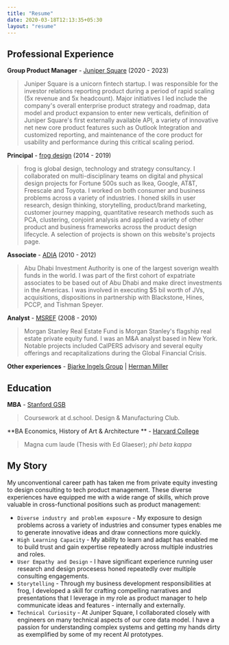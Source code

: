 ```yaml
---
title: "Resume"
date: 2020-03-18T12:13:35+05:30
layout: "resume"
---
```


## Professional Experience

**Group Product Manager** - [Juniper Square](https://www.junipersquare.com/) (2020 - 2023)

> Juniper Square is a unicorn fintech startup. I was responsible for the investor relations reporting product during a period of rapid scaling (5x revenue and 5x headcount). Major initiatives I led include the company's overall enterprise product strategy and roadmap, data model and product expansion to enter new verticals, definition of Juniper Square's first externally available API, a variety of innovative net new core product features such as Outlook Integration and customized reporting, and maintenance of the core product for usability and performance during this critical scaling period.
   
**Principal** - [frog design](https://www.frog.co/) (2014 - 2019)

> frog is global design, technology and strategy consultancy. I collaborated on multi-disciplinary teams on digital and physical design projects for Fortune 500s such as Ikea, Google, AT&T, Freescale and Toyota. I worked on both consumer and business problems across a variety of industries. I honed skills in user research, design thinking, storytelling, product/brand marketing, customer journey mapping, quantitative research methods such as PCA, clustering, conjoint analysis and applied a variety of other product and business frameworks across the product design lifecycle. A selection of projects is shown on this website's projects page.

**Associate** - [ADIA](https://www.adia.ae/) (2010 - 2012)

> Abu Dhabi Investment Authority is one of the largest soverign wealth funds in the world. I was part of the first cohort of expatriate associates to be based out of Abu Dhabi and make direct investments in the Americas. I was involved in executing $5 bil worth of JVs, acquisitions, dispositions in partnership with Blackstone, Hines, PCCP, and Tishman Speyer.

**Analyst** - [MSREF](https://www.morganstanley.com/im/en-us/individual-investor/about-us/investment-teams/real-assets/private-real-estate-investing-team.html) (2008 - 2010)

> Morgan Stanley Real Estate Fund is Morgan Stanley's flagship real estate private equity fund. I was an M&A analyst based in New York. Notable projects included CalPERS advisory and several equity offerings and recapitalizations during the Global Financial Crisis.

**Other experiences** - [Bjarke Ingels Group](https://big.dk/) | [Herman Miller](https://www.hermanmiller.com/solutions/future-of-work/) 

## Education

**MBA** - [Stanford GSB](https://www.gsb.stanford.edu/)

> Coursework at d.school. Design & Manufacturing Club. 

**BA Economics, History of Art & Architecture ** - [Harvard College](https://college.harvard.edu/)

> Magna cum laude (Thesis with Ed Glaeser); *phi beta kappa*

## My Story
My unconventional career path has taken me from private equity investing to design consulting to tech product management. These diverse experiences have equipped me with a wide range of skills, which prove valuable in cross-functional positions such as product management:

- `Diverse industry and problem exposure` - My exposure to design problems across a variety of industries and consumer types enables me to generate innovative ideas and draw connections more quickly. 
- `High Learning Capacity` - My ability to learn and adapt has enabled me to build trust and gain expertise repeatedly across multiple industries and roles.
- `User Empathy and Design` - I have significant experience running user research and design procesess honed repeatedly over multiple consulting engagements.
- `Storytelling` - Through my business development responsibilities at frog, I developed a skill for crafting compelling narratives and presentations that I leverage in my role as product manager to help communicate ideas and features - internally and externally.
- `Technical Curiosity` - At Juniper Square, I collaborated closely with engineers on many technical aspects of our core data model. I have a passion for understanding complex systems and getting my hands dirty as exemplified by some of my recent AI prototypes.



